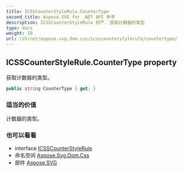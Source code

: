 ```yaml
---
title: ICSSCounterStyleRule.CounterType
second_title: Aspose.SVG for .NET API 参考
description: ICSSCounterStyleRule 财产. 获取计数器的类型
type: docs
weight: 10
url: /zh/net/aspose.svg.dom.css/icsscounterstylerule/countertype/
---
```

## ICSSCounterStyleRule.CounterType property

获取计数器的类型。

```csharp
public string CounterType { get; }
```

### 适当的价值

计数器的类型。

### 也可以看看

* interface [ICSSCounterStyleRule](../)
* 命名空间 [Aspose.Svg.Dom.Css](../../icsscounterstylerule/)
* 部件 [Aspose.SVG](../../../)


